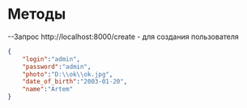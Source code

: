 # Методы

--Запрос http://localhost:8000/create - для создания пользователя
```json
{
    "login":"admin",
    "password":"admin",
    "photo":"D:\\ok\\ok.jpg",
    "date_of_birth":"2003-01-20",
    "name":"Artem"
}
```

